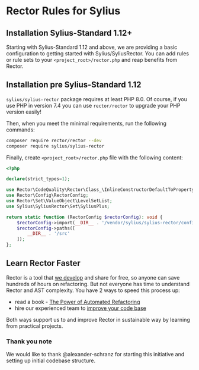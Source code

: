 # Rector Rules for Sylius

## Installation Sylius-Standard 1.12+

Starting with Sylius-Standard 1.12 and above, we are providing a basic configuration to getting started with Sylius/SyliusRector. You can add rules or rule sets to your `<project_root>/rector.php` and reap benefits from Rector.

## Installation pre Sylius-Standard 1.12

`sylius/sylius-rector` package requires at least PHP 8.0. Of course, if you use PHP in version 7.4 you can use `rector/rector` to upgrade your PHP version easily!

Then, when you meet the minimal requirements, run the following commands:
```bash
composer require rector/rector --dev
composer require sylius/sylius-rector
```

Finally, create `<project_root>/rector.php` file with the following content:
```php
<?php

declare(strict_types=1);

use Rector\CodeQuality\Rector\Class_\InlineConstructorDefaultToPropertyRector;
use Rector\Config\RectorConfig;
use Rector\Set\ValueObject\LevelSetList;
use Sylius\SyliusRector\Set\SyliusPlus;

return static function (RectorConfig $rectorConfig): void {
    $rectorConfig->import(__DIR__ . '/vendor/sylius/sylius-rector/config/config.php');
    $rectorConfig->paths([
        __DIR__ . '/src'
    ]);
};

```

## Learn Rector Faster

Rector is a tool that [we develop](https://getrector.org/) and share for free, so anyone can save hundreds of hours on refactoring. But not everyone has time to understand Rector and AST complexity. You have 2 ways to speed this process up:

* read a book - <a href="https://leanpub.com/rector-the-power-of-automated-refactoring">The Power of Automated Refactoring</a>
* hire our experienced team to <a href="https://getrector.org/contact">improve your code base</a>

Both ways support us to and improve Rector in sustainable way by learning from practical projects.

### Thank you note

We would like to thank @alexander-schranz for starting this initiative and setting up initial codebase structure.
